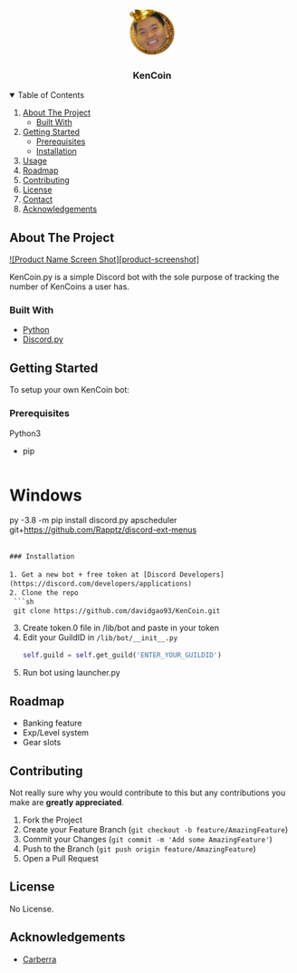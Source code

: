 <!-- PROJECT LOGO -->
<br />
<p align="center">
  <a href="https://github.com/davidgao93/KenCoin">
    <img src="images/bitcoin.png" alt="Logo" width="80" height="80">
  </a>

  <h3 align="center">KenCoin</h3>
</p>

<!-- TABLE OF CONTENTS -->
<details open="open">
  <summary>Table of Contents</summary>
  <ol>
    <li>
      <a href="#about-the-project">About The Project</a>
      <ul>
        <li><a href="#built-with">Built With</a></li>
      </ul>
    </li>
    <li>
      <a href="#getting-started">Getting Started</a>
      <ul>
        <li><a href="#prerequisites">Prerequisites</a></li>
        <li><a href="#installation">Installation</a></li>
      </ul>
    </li>
    <li><a href="#usage">Usage</a></li>
    <li><a href="#roadmap">Roadmap</a></li>
    <li><a href="#contributing">Contributing</a></li>
    <li><a href="#license">License</a></li>
    <li><a href="#contact">Contact</a></li>
    <li><a href="#acknowledgements">Acknowledgements</a></li>
  </ol>
</details>



<!-- ABOUT THE PROJECT -->
## About The Project

[![Product Name Screen Shot][product-screenshot]](https://example.com)

KenCoin.py is a simple Discord bot with the sole purpose of tracking the number of KenCoins a user has.

### Built With

* [Python](https://www.python.org/)
* [Discord.py](https://discordpy.readthedocs.io/en/stable/)

<!-- GETTING STARTED -->
## Getting Started

To setup your own KenCoin bot:

### Prerequisites

Python3
* pip
  ```sh
# Windows
py -3.8 -m pip install discord.py apscheduler git+https://github.com/Rapptz/discord-ext-menus
  ```

### Installation

1. Get a new bot + free token at [Discord Developers](https://discord.com/developers/applications)
2. Clone the repo
   ```sh
   git clone https://github.com/davidgao93/KenCoin.git
   ```
3. Create token.0 file in /lib/bot and paste in your token
4. Edit your GuildID in `/lib/bot/__init__.py`
   ```Python
   self.guild = self.get_guild('ENTER_YOUR_GUILDID')
   ```
5. Run bot using launcher.py


<!-- ROADMAP -->
## Roadmap

* Banking feature
* Exp/Level system
* Gear slots

<!-- CONTRIBUTING -->
## Contributing

Not really sure why you would contribute to this but any contributions you make are **greatly appreciated**.

1. Fork the Project
2. Create your Feature Branch (`git checkout -b feature/AmazingFeature`)
3. Commit your Changes (`git commit -m 'Add some AmazingFeature'`)
4. Push to the Branch (`git push origin feature/AmazingFeature`)
5. Open a Pull Request



<!-- LICENSE -->
## License

No License.


<!-- ACKNOWLEDGEMENTS -->
## Acknowledgements
* [Carberra](https://github.com/Carberra/updated-discord.py-tutorial)

